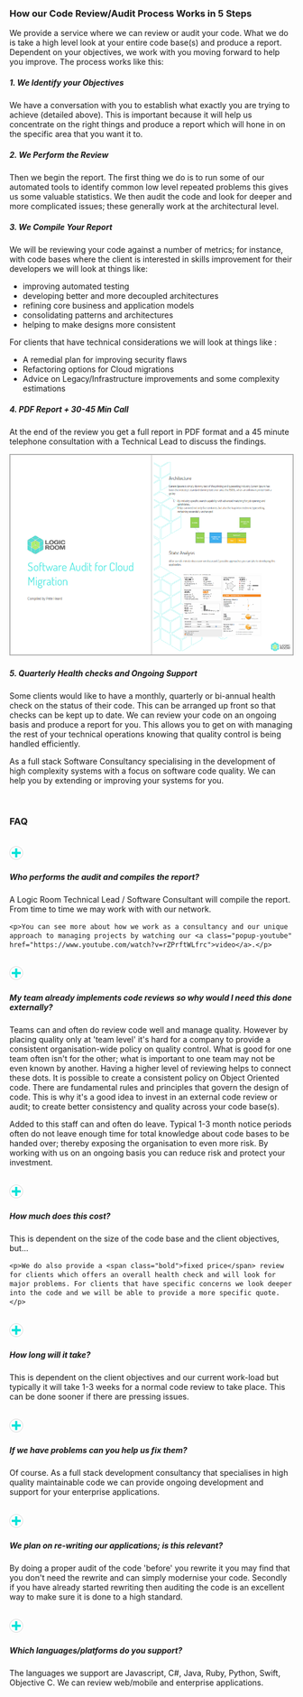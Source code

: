 ### How our Code Review/Audit Process Works in 5 Steps

We provide a service where we can review or audit your code. What we do is take a high level look at your entire code base(s) and produce a report. Dependent on your objectives, we work with you moving forward to help you improve. The process works like this:

##### 1. We Identify your Objectives

We have a conversation with you to establish what exactly you are trying to achieve (detailed above). This is important because it will help us concentrate on the right things and produce a report which will hone in on the specific area that you want it to.

##### 2. We Perform the Review

Then we begin the report. The first thing we do is to run some of our automated tools to identify common low level repeated problems this gives us some valuable statistics. We then audit the code and look for deeper and more complicated issues; these generally work at the architectural level. 

##### 3. We Compile Your Report

We will be reviewing your code against a number of metrics; for instance, with code bases where the client is interested in skills improvement for their developers we will look at things like:

- improving automated testing
- developing better and more decoupled architectures
- refining core business and application models
- consolidating patterns and architectures
- helping to make designs more consistent

For clients that have technical considerations we will look at things like :

- A remedial plan for improving security flaws
- Refactoring options for Cloud migrations
- Advice on Legacy/Infrastructure improvements and some complexity estimations

##### 4. PDF Report + 30-45 Min Call

At the end of the review you get a full report in PDF format and a 45 minute telephone consultation with a Technical Lead to discuss the findings. 

<img src="/images/code_report.png"/>

##### 5. Quarterly Health checks and Ongoing Support

Some clients would like to have a monthly, quarterly or bi-annual health check on the status of their code. This can be arranged up front so that checks can be kept up to date. We can review your code on an ongoing basis and produce a report for you. This allows you to get on with managing the rest of your technical operations knowing that quality control is being handled efficiently.

As a full stack Software Consultancy specialising in the development of high complexity systems with a focus on software code quality. We can help you by extending or improving your systems for you. 

<br>



<div class="faq">

<h3>FAQ</h3>

<br>

<!--first-->
<div class="row">
    <div class="col-xs-1">
        <img src="/images/icons/plus.png"/>
    </div>
    <div class="col-xs-11">
        <h5>Who performs the audit and compiles the report?</h5>
    </div>
</div>

<div class="answer">
    <p>A Logic Room Technical Lead / Software Consultant will compile the report. From time to time we may work with with our network.</p>
    
    <p>You can see more about how we work as a consultancy and our unique approach to managing projects by watching our <a class="popup-youtube" href="https://www.youtube.com/watch?v=rZPrftWLfrc">video</a>.</p>
</div>

<br>

<!--second-->
<div class="row">
    <div class="col-xs-1">
        <img src="/images/icons/plus.png"/>
    </div>
    <div class="col-xs-11">
        <h5>My team already implements code reviews so why would I need this done externally?</h5>
    </div>
</div>

<div class="answer">
<p>Teams can and often do review code well and manage quality. However by placing quality only at 'team level' it's hard for a company to provide a consistent organisation-wide policy on quality control. What is good for one team often isn't for the other; what is important to one team may not be even known by another. Having a higher level of reviewing helps to connect these dots. It <span class="bold">is</span> possible to create a consistent policy on Object Oriented code. There are fundamental rules and principles that govern the design of code. This is why it's a good idea to invest in an external code review or audit; to create better consistency and quality across your code base(s).</p>

<p>Added to this staff can and often do leave. Typical 1-3 month notice periods often do not leave enough time for total knowledge about code bases to be handed over; thereby exposing the organisation to even more risk. By working with us on an ongoing basis you can reduce risk and protect your investment.</p>


</div>

<br>

<!--third-->
<div class="row">
    <div class="col-xs-1">
        <img src="/images/icons/plus.png"/>
    </div>
    <div class="col-xs-11">
        <h5>How much does this cost?</h5>
    </div>
</div>

<div class="answer">
    <p>This is dependent on the size of the code base and the client objectives, but...</p>

    <p>We do also provide a <span class="bold">fixed price</span> review for clients which offers an overall health check and will look for major problems. For clients that have specific concerns we look deeper into the code and we will be able to provide a more specific quote. </p>
</div>


<br>

<!--fourth-->
<div class="row">
    <div class="col-xs-1">
        <img src="/images/icons/plus.png"/>
    </div>
    <div class="col-xs-11">
        <h5>How long will it take?</h5>
    </div>
</div>

<div class="answer">
<p>This is dependent on the client objectives and our current work-load but typically it will take 1-3 weeks for a normal code review to take place. This can be done sooner if there are pressing issues.</p>
</div>


<br>

<!--fifth-->
<div class="row">
    <div class="col-xs-1">
        <img src="/images/icons/plus.png"/>
    </div>
    <div class="col-xs-11">
        <h5>If we have problems can you help us fix them?</h5>
    </div>
</div>

<div class="answer">
<p>Of course. As a full stack development consultancy that specialises in high quality maintainable code we can provide ongoing development and support for your enterprise applications. </p>
</div>


<br>

<!--sixth-->
<div class="row">
    <div class="col-xs-1">
        <img src="/images/icons/plus.png"/>
    </div>
    <div class="col-xs-11">
        <h5>We plan on re-writing our applications; is this relevant?</h5>
    </div>
</div>

<div class="answer">
<p>By doing a proper audit of the code 'before' you rewrite it you may find that you don't need the rewrite and can simply modernise your code. Secondly if you have already started rewriting then auditing the code is an excellent way to make sure it is done to a high standard.</p>
</div>

<br>

<!--seventh-->
<div class="row">
    <div class="col-xs-1">
        <img src="/images/icons/plus.png"/>
    </div>
    <div class="col-xs-11">
        <h5>Which languages/platforms do you support?</h5>
    </div>
</div>

<div class="answer">
    <p>The languages we support are Javascript, C#, Java, Ruby, Python, Swift, Objective C. We can review web/mobile and enterprise applications. </p>
</div>

<br>

</div>

















